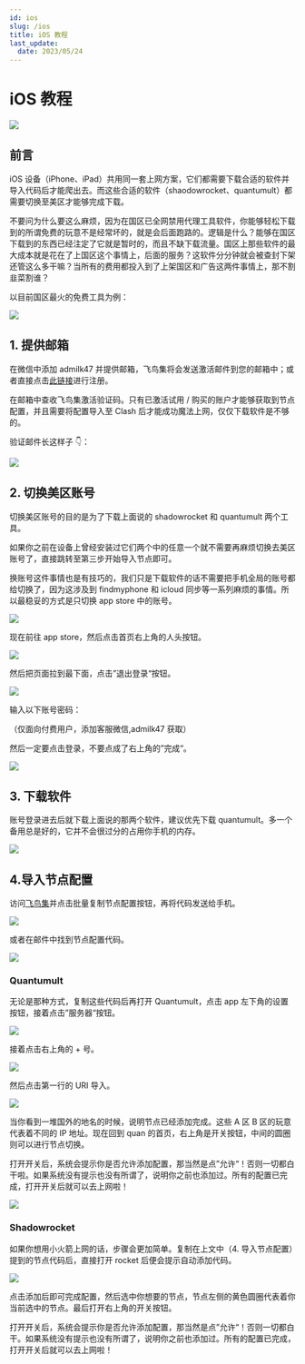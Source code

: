 ```yaml
---
id: ios
slug: /ios
title: iOS 教程
last_update:
  date: 2023/05/24
---
```


# iOS 教程

![](https://pan.createvoyage.com/f/kyT5/cover.png)

## 前言

iOS 设备（iPhone、iPad）共用同一套上网方案，它们都需要下载合适的软件并导入代码后才能爬出去。而这些合适的软件（shaodowrocket、quantumult）都需要切换至美区才能够完成下载。

不要问为什么要这么麻烦，因为在国区已全网禁用代理工具软件，你能够轻松下载到的所谓免费的玩意不是经常坏的，就是会后面跑路的。逻辑是什么？能够在国区下载到的东西已经注定了它就是暂时的，而且不缺下载流量。国区上那些软件的最大成本就是花在了上国区这个事情上，后面的服务？这软件分分钟就会被查封下架还管这么多干嘛？当所有的费用都投入到了上架国区和广告这两件事情上，那不割韭菜割谁？

以目前国区最火的免费工具为例：

![](https://pan.createvoyage.com/f/lAUX/intro-1.png)

## 1. 提供邮箱

在微信中添加 admilk47 并提供邮箱，飞鸟集将会发送激活邮件到您的邮箱中；或者直接点击[此链接](https://www.offshoreview.xyz/auth/register)进行注册。

在邮箱中查收飞鸟集激活验证码。只有已激活试用 / 购买的账户才能够获取到节点配置，并且需要将配置导入至 Clash 后才能成功魔法上网，仅仅下载软件是不够的。

验证邮件长这样子 👇：

![](https://pan.createvoyage.com/f/VjHg/verify-email.png)

## 2. 切换美区账号

切换美区账号的目的是为了下载上面说的 shadowrocket 和 quantumult 两个工具。

如果你之前在设备上曾经安装过它们两个中的任意一个就不需要再麻烦切换去美区账号了，直接跳转至第三步开始导入节点即可。

换账号这件事情也是有技巧的，我们只是下载软件的话不需要把手机全局的账号都给切换了，因为这涉及到 findmyphone 和 icloud 同步等一系列麻烦的事情。所以最稳妥的方式是只切换 app store 中的账号。

![](https://pan.createvoyage.com/f/nnfm/app-store.png)

现在前往 app store，然后点击首页右上角的人头按钮。

![](https://pan.createvoyage.com/f/o2Rhv/app-store-1.png)

然后把页面拉到最下面，点击”退出登录“按钮。

![](https://pan.createvoyage.com/f/pYYiA/app-store-2.png)

输入以下账号密码：

（仅面向付费用户，添加客服微信,admilk47 获取）

然后一定要点击登录，不要点成了右上角的”完成“。

![](https://pan.createvoyage.com/f/qxjsX/app-store-3.png)

## 3. 下载软件

账号登录进去后就下载上面说的那两个软件，建议优先下载 quantumult。多一个备用总是好的，它并不会很过分的占用你手机的内存。

![](https://pan.createvoyage.com/f/mLcW/install.png)

## 4.导入节点配置

访问[飞鸟集](https://www.offshoreview.xyz)并点击批量复制节点配置按钮，再将代码发送给手机。

![](https://pan.createvoyage.com/f/rkRt2/config-1.png)

或者在邮件中找到节点配置代码。

![](https://pan.createvoyage.com/f/v2luA/config-2.png)

### Quantumult

无论是那种方式，复制这些代码后再打开 Quantumult，点击 app 左下角的设置按钮，接着点击”服务器“按钮。

![](https://pan.createvoyage.com/f/wp0Cy/config-3.png)

接着点击右上角的 + 号。

![](https://pan.createvoyage.com/f/xk2Fx/config-4.png)

然后点击第一行的 URI 导入。

![](https://pan.createvoyage.com/f/yPXHL/config-5.png)

当你看到一堆国外的地名的时候，说明节点已经添加完成。这些 A 区 B 区的玩意代表着不同的 IP 地址。现在回到 quan 的首页，右上角是开关按钮，中间的圆圈则可以进行节点切换。

打开开关后，系统会提示你是否允许添加配置，那当然是点”允许“！否则一切都白干啦。如果系统没有提示也没有所谓了，说明你之前也添加过。所有的配置已完成，打开开关后就可以去上网啦！

![](https://pan.createvoyage.com/f/zpnI4/config-6.png)

### Shadowrocket

如果你想用小火箭上网的话，步骤会更加简单。复制在上文中（4. 导入节点配置）提到的节点代码后，直接打开 rocket 后便会提示自动添加代码。

![](https://pan.createvoyage.com/f/ADQSE/config-7.png)

点击添加后即可完成配置，然后选中你想要的节点，节点左侧的黄色圆圈代表着你当前选中的节点。最后打开右上角的开关按钮。

打开开关后，系统会提示你是否允许添加配置，那当然是点”允许“！否则一切都白干。如果系统没有提示也没有所谓了，说明你之前也添加过。所有的配置已完成，打开开关后就可以去上网啦！
